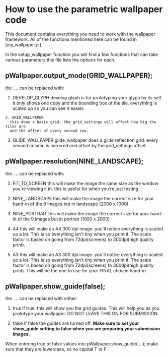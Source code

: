 # How to use the parametric wallpaper code 
This document contains everything you need to work with the wallpaper framework. All of the functions mentioned here can be found in [my_wallpaper.js]

 In the setup_wallpaper function you will find a few functions that can take various parameters this file lists the options for each.

## pWallpaper.output_mode(GRID_WALLPAPER);
the .... can be replaced with:

   1. DEVELOP_GLYPH
      develop glyph is for prototyping your glyph by its self. it only shows one copy
      and the bounding box of the tile. everything is scaled up so you can see it easier.

    2. GRID_WALLPAPER
      this does a basic grid. the grid_settings will affect how big the tiles are
      and the offset of every second row.

   3. GLIDE_WALLPAPER
      glide_wallpaper does a glide reflection grid. every second column is mirrored
      and offset by the grid_settings offset.


## pWallpaper.resolution(NINE_LANDSCAPE);
the .... can be replaced with:

   1. FIT_TO_SCREEN
      this will make the image the same size as the window you're viewing it in.
      this is useful for when you're just testing.

   2. NINE_LANDSCAPE
      this will make the image the correct size for your hand-in of the 9 images
      but in landscape (2000 x 1000)

   3. NINE_PORTRAIT
      this will make the image the correct size for your hand-in of the 9 images
      but in portrait (1000 x 2000)

   4. A4
      this will make an A4 300 dpi image. you'll notice everything is scaled up
      a lot. This is so everything isn't tiny when you print it. The scale factor
      is based on going from 72dpi(screens) to 300dpi(high quality print).

   5. A3
      this will make an A3 300 dpi image. you'll notice everything is scaled up
      a lot. This is so everything isn't tiny when you print it. The scale factor
      is based on going from 72dpi(screens) to 300dpi(high quality print).
      This will be the one to use for your FINAL chosen hand-in.


## pWallpaper.show_guide(false);
the .... can be replaced with either:

   1. true
      if true, this will show you the grid guides. This will help you as you
      prototype your wallpaper. DO NOT LEAVE THIS ON FOR SUBMISSION.

   2. false
      if false the guides are turned off. **Make sure to set your show_guide setting to false when you are preparing your submission images.**

When entering true of false values into pWallpaper.show_guide(....); make sure that they are lowercase, so no capital T or F. 
